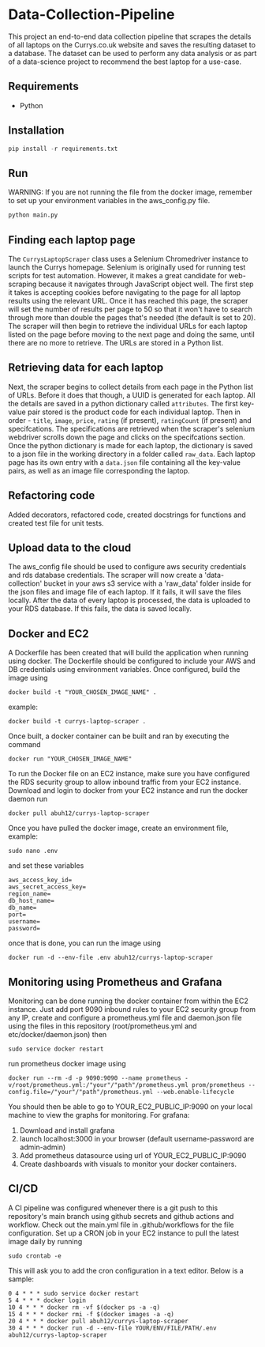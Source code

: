 # Data-Collection-Pipeline

This project an end-to-end data collection pipeline that scrapes the details of all laptops on the Currys.co.uk website and saves the resulting dataset to a database. The dataset can be used to perform any data analysis or as part of a data-science project to recommend the best laptop for a use-case.

## Requirements

* Python

## Installation

```python
pip install -r requirements.txt
```

## Run

WARNING: If you are not running the file from the docker image, remember to set up your environment variables in the aws_config.py file.

```python
python main.py
```

## Finding each laptop page

The `CurrysLaptopScraper` class uses a Selenium Chromedriver instance to launch the Currys homepage. Selenium is originally used for running test scripts for test automation. However, it makes a great candidate for web-scraping because it navigates through JavaScript object well. The first step it takes is accepting cookies before navigating to the page for all laptop results using the relevant URL. Once it has reached this page, the scraper will set the number of results per page to 50 so that it won't have to search through more than double the pages that's needed (the default is set to 20). The scraper will then begin to retrieve the individual URLs for each laptop listed on the page before moving to the next page and doing the same, until there are no more to retrieve. The URLs are stored in a Python list.

## Retrieving data for each laptop

Next, the scraper begins to collect details from each page in the Python list of URLs. Before it does that though, a UUID is generated for each laptop. All the details are saved in a python dictionary called `attributes`. The first key-value pair stored is the product code for each individual laptop. Then in order - `title`, `image`, `price`, `rating` (if present), `ratingCount` (if present) and specifcations. The specifications are retrieved when the scraper's selenium webdriver scrolls down the page and clicks on the specifcations section. Once the python dictionary is made for each laptop, the dictionary is saved to a json file in the working directory in a folder called `raw_data`. Each laptop page has its own entry with a `data.json` file containing all the key-value pairs, as well as an image file corresponding the laptop.

## Refactoring code

Added decorators, refactored code, created docstrings for functions and created test file for unit tests.

## Upload data to the cloud

The aws_config file should be used to configure aws security credentials and rds database credentials. The scraper will now create a 'data-collection' bucket in your aws s3 service with a 'raw_data' folder inside for the json files and image file of each laptop. If it fails, it will save the files locally. After the data of every laptop is processed, the data is uploaded to your RDS database. If this fails, the data is saved locally.

## Docker and EC2

A Dockerfile has been created that will build the application when running using docker. The Dockerfile should be configured to include your AWS and DB credentials using environment variables. Once configured, build the image using
```
docker build -t "YOUR_CHOSEN_IMAGE_NAME" .
```
example:
```
docker build -t currys-laptop-scraper .
```
Once built, a docker container can be built and ran by executing the command
```
docker run "YOUR_CHOSEN_IMAGE_NAME"
```
To run the Docker file on an EC2 instance, make sure you have configured the RDS security group to allow inbound traffic from your EC2 instance.
Download and login to docker from your EC2 instance and run the docker daemon run
```
docker pull abuh12/currys-laptop-scraper
```
Once you have pulled the docker image, create an environment file, example:
```
sudo nano .env
```
and set these variables
```
aws_access_key_id=
aws_secret_access_key=
region_name=
db_host_name=
db_name=
port=
username=
password=
```
once that is done, you can run the image using
```
docker run -d --env-file .env abuh12/currys-laptop-scraper
```

## Monitoring using Prometheus and Grafana

Monitoring can be done running the docker container from within the EC2 instance. Just add port 9090 inbound rules to your EC2 security group from any IP, create and configure a prometheus.yml file and daemon.json file using the files in this repository (root/prometheus.yml and etc/docker/daemon.json) then
```
sudo service docker restart
```
run prometheus docker image using
```
docker run --rm -d -p 9090:9090 --name prometheus -v/root/prometheus.yml:/"your"/"path"/prometheus.yml prom/prometheus --config.file=/"your"/"path"/prometheus.yml --web.enable-lifecycle
```
You should then be able to go to YOUR_EC2_PUBLIC_IP:9090 on your local machine to view the graphs for monitoring.
For grafana:
1. Download and install grafana
2. launch localhost:3000 in your browser (default username-password are admin-admin)
3. Add prometheus datasource using url of YOUR_EC2_PUBLIC_IP:9090
4. Create dashboards with visuals to monitor your docker containers.

## CI/CD

A CI pipeline was configured whenever there is a git push to this repository's main branch using github secrets and github actions and workflow. Check out the main.yml file in .github/workflows for the file configuration. Set up a CRON job in your EC2 instance to pull the latest image daily by running
```
sudo crontab -e
```
This will ask you to add the cron configuration in a text editor. Below is a sample:

```
0 4 * * * sudo service docker restart
5 4 * * * docker login
10 4 * * * docker rm -vf $(docker ps -a -q)
15 4 * * * docker rmi -f $(docker images -a -q)
20 4 * * * docker pull abuh12/currys-laptop-scraper
30 4 * * * docker run -d --env-file YOUR/ENV/FILE/PATH/.env abuh12/currys-laptop-scraper
```